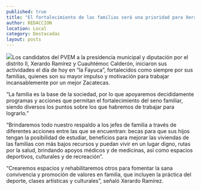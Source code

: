```yaml
---
published: true
title: "El fortalecimiento de las familias será una prioridad para Xerardo Ramírez "
author: REDACCION
location: Local
category: Destacadas
layout: posts
---
```


![](http://i.imgur.com/KXoIDPnm.jpg)Los candidatos del PVEM a la presidencia municipal y diputación por el distrito II, Xerardo Ramírez y Cuauhtémoc Calderón, iniciaron sus actividades el día de hoy en “la Fayuca”,  fortalecidos como siempre por sus familias, quienes son su mayor impulso y  motivación  para trabajar incansablemente por un mejor Zacatecas.

“La familia es la base de la sociedad, por lo que  apoyaremos decididamente programas y acciones que permitan el fortalecimiento del seno familiar, siendo diversos los puntos sobre los que habremos de trabajar para lograrlo.”

 “Brindaremos todo nuestro respaldo a los jefes de familia a través de diferentes acciones entre las que se encuentran: becas para que sus hijos tengan la posibilidad de estudiar, beneficios para mejorar las viviendas de las familias con más bajos recursos y puedan vivir en un lugar digno, rutas por la salud, brindando apoyos médicos y de medicinas, así como espacios deportivos, culturales y de recreación”. 

“Crearemos espacios y rehabilitaremos otros para fomentar la sana convivencia y promoción de valores en familia, que incluyen la práctica del deporte,  clases artísticas y culturales”, señaló Xerardo Ramírez.

